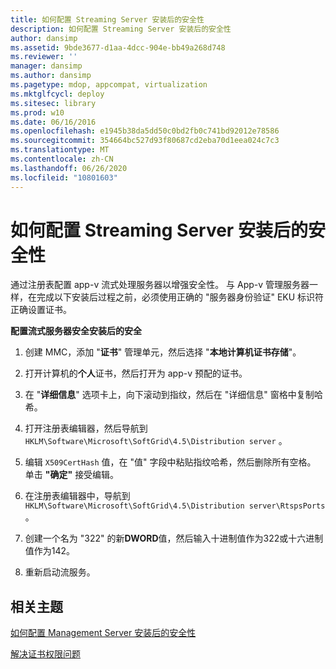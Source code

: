 ```yaml
---
title: 如何配置 Streaming Server 安装后的安全性
description: 如何配置 Streaming Server 安装后的安全性
author: dansimp
ms.assetid: 9bde3677-d1aa-4dcc-904e-bb49a268d748
ms.reviewer: ''
manager: dansimp
ms.author: dansimp
ms.pagetype: mdop, appcompat, virtualization
ms.mktglfcycl: deploy
ms.sitesec: library
ms.prod: w10
ms.date: 06/16/2016
ms.openlocfilehash: e1945b38da5dd50c0bd2fb0c741bd92012e78586
ms.sourcegitcommit: 354664bc527d93f80687cd2eba70d1eea024c7c3
ms.translationtype: MT
ms.contentlocale: zh-CN
ms.lasthandoff: 06/26/2020
ms.locfileid: "10801603"
---
```

# 如何配置 Streaming Server 安装后的安全性


通过注册表配置 app-v 流式处理服务器以增强安全性。 与 App-v 管理服务器一样，在完成以下安装后过程之前，必须使用正确的 "服务器身份验证" EKU 标识符正确设置证书。

**配置流式服务器安全安装后的安全**

1.  创建 MMC，添加 "**证书**" 管理单元，然后选择 "**本地计算机证书存储**"。

2.  打开计算机的**个人**证书，然后打开为 app-v 预配的证书。

3.  在 "**详细信息**" 选项卡上，向下滚动到指纹，然后在 "详细信息" 窗格中复制哈希。

4.  打开注册表编辑器，然后导航到 `HKLM\Software\Microsoft\SoftGrid\4.5\Distribution server` 。

5.  编辑 `X509CertHash` 值，在 "值" 字段中粘贴指纹哈希，然后删除所有空格。 单击 **"确定"** 接受编辑。

6.  在注册表编辑器中，导航到 `HKLM\Software\Microsoft\SoftGrid\4.5\Distribution server\RtspsPorts` 。

7.  创建一个名为 "322" 的新**DWORD**值，然后输入十进制值作为322或十六进制值作为142。

8.  重新启动流服务。

## 相关主题


[如何配置 Management Server 安装后的安全性](how-to-configure-management-server-security-post-installation.md)

[解决证书权限问题](troubleshooting-certificate-permission-issues.md)

 

 






